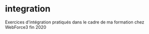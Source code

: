 # integration

Exercices d'intégration pratiqués dans le cadre de ma formation chez WebForce3 fin 2020
